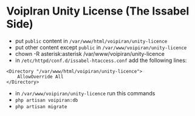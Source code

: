 # VoipIran Unity License (The Issabel Side)
- put `public` content in `/var/www/html/voipiran/unity-licence`
- put other content except `public` in `/var/www/voipiran/unity-licence`
- chown -R asterisk:asterisk /var/www/voipiran/unity-licence
- in `/etc/httpd/conf.d/issabel-htaccess.conf` add the following lines:
```
<Directory "/var/www/html/voipiran/unity-licence">
    AllowOverride All
</Directory>
```
- in `/var/www/voipiran/unity-licence` run this commands
- `php artisan voipiran:db`
- `php artisan migrate`
